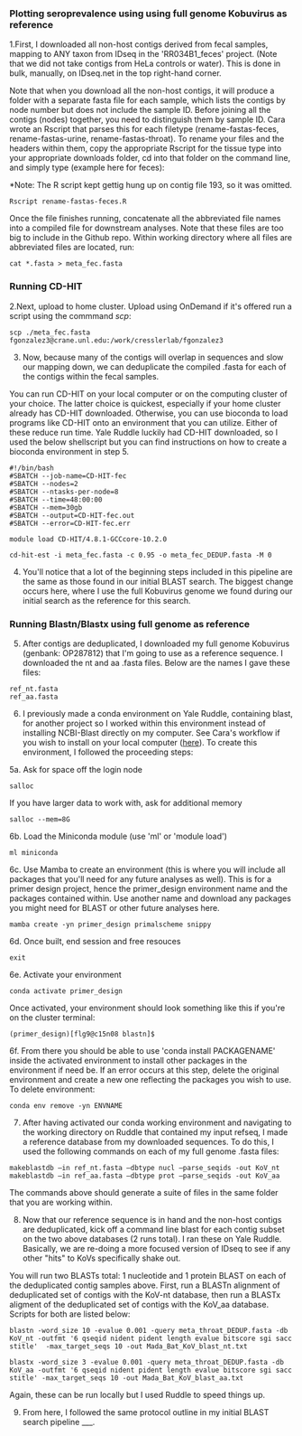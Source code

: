 ### Plotting seroprevalence using using full genome Kobuvirus as reference

1.First, I downloaded all non-host contigs derived from fecal samples, mapping to ANY taxon from IDseq in the 'RR034B1_feces' project. (Note that we did not take contigs from HeLa controls or water). This is done in bulk, manually, on IDseq.net in the top right-hand corner. 

Note that when you download all the non-host contigs, it will produce a folder with a separate fasta file for each sample, which lists the contigs by node number but does not include the sample ID. Before joining all the contigs (nodes) together, you need to distinguish them by sample ID. Cara wrote an Rscript that parses this for each filetype (rename-fastas-feces, rename-fastas-urine, rename-fastas-throat). To rename your files and the headers within them, copy the appropriate Rscript for the tissue type into your appropriate downloads folder, cd into that folder on the command line, and simply type (example here for feces):

*Note: The R script kept gettig hung up on contig file 193, so it was omitted. 

```
Rscript rename-fastas-feces.R
```

Once the file finishes running, concatenate all the abbreviated file names into a compiled file for downstream analyses. Note that these files are too big to include in the Github repo. Within working directory where all files are abbreviated files are located, run:

```
cat *.fasta > meta_fec.fasta
```

### Running CD-HIT

2.Next, upload to home cluster. Upload using OnDemand if it's offered run a script using the commmand _scp_: 

```
scp ./meta_fec.fasta fgonzalez3@crane.unl.edu:/work/cresslerlab/fgonzalez3
```

3. Now, because many of the contigs will overlap in sequences and slow our mapping down, we can deduplicate the compiled .fasta for each of the contigs within the fecal samples. 

You can run CD-HIT on your local computer or on the computing cluster of your choice. The latter choice is quickest, especially if your home cluster already has CD-HIT downloaded. Otherwise, you can use bioconda to load programs like CD-HIT onto an environment that you can utilize. Either of these reduce run time. Yale Ruddle luckily had CD-HIT downloaded, so I used the below shellscript but you can find instructions on how to create a bioconda environment in step 5.  

```
#!/bin/bash
#SBATCH --job-name=CD-HIT-fec
#SBATCH --nodes=2
#SBATCH --ntasks-per-node=8
#SBATCH --time=48:00:00
#SBATCH --mem=30gb
#SBATCH --output=CD-HIT-fec.out
#SBATCH --error=CD-HIT-fec.err

module load CD-HIT/4.8.1-GCCcore-10.2.0

cd-hit-est -i meta_fec.fasta -c 0.95 -o meta_fec_DEDUP.fasta -M 0
```

4. You'll notice that a lot of the beginning steps included in this pipeline are the same as those found in our initial BLAST search. The biggest change occurs here, where I use the full Kobuvirus genome we found during our initial search as the reference for this search. 

### Running Blastn/Blastx using full genome as reference

5. After contigs are deduplicated, I downloaded my full genome Kobuvirus (genbank: OP287812) that I'm going to use as a reference sequence. I downloaded the nt and aa .fasta files. Below are the names I gave these files:

```
ref_nt.fasta 
ref_aa.fasta
```

6. I previously made a conda environment on Yale Ruddle, containing blast, for another project so I worked within this environment instead of installing NCBI-Blast directly on my computer. See Cara's workflow if you wish to install on your local computer ([here](https://github.com/brooklabteam/Mada-Bat-CoV/blob/main/contig-blast-directions.md)). To create this environment, I followed the proceeding steps: 

5a. Ask for space off the login node 

```
salloc
```

If you have larger data to work with, ask for additional memory

```
salloc --mem=8G
```

6b. Load the Miniconda module (use 'ml' or 'module load')

```
ml miniconda
```

6c. Use Mamba to create an environment (this is where you will include all packages that you'll need for any future analyses as well). This is for a primer design project, hence the primer_design environment name and the packages contained within. Use another name and download any packages you might need for BLAST or other future analyses here. 

```
mamba create -yn primer_design primalscheme snippy
```

6d. Once built, end session and free resouces 

```
exit
```

6e. Activate your environment

```
conda activate primer_design
```

Once activated, your environment should look something like this if you're on the cluster terminal:

```
(primer_design)[flg9@c15n08 blastn]$
```

6f. From there you should be able to use 'conda install PACKAGENAME' inside the activated environment to install other packages in the environment if need be. If an error occurs at this step, delete the original environment and create a new one reflecting the packages you wish to use. To delete environment:

```
conda env remove -yn ENVNAME
```

7. After having activated our conda working environment and navigating to the working directory on Ruddle that contained my input refseq, I made a reference database from my downloaded sequences. To do this, I used the following commands on each of my full genome .fasta files:

```
makeblastdb –in ref_nt.fasta –dbtype nucl –parse_seqids -out KoV_nt
makeblastdb –in ref_aa.fasta –dbtype prot –parse_seqids -out KoV_aa
```

The commands above should generate a suite of files in the same folder that you are working within. 

8. Now that our reference sequence is in hand and the non-host contigs are deduplicated, kick off a command line blast for each contig subset on the two above databases (2 runs total). I ran these on Yale Ruddle. Basically, we are re-doing a more focused version of IDseq to see if any other "hits" to KoVs specifically shake out. 

You will run two BLASTs total: 1 nucleotide and 1 protein BLAST on each of the deduplicated contig samples above. First, run a BLASTn alignment of deduplicated set of contigs with the KoV-nt database, then run a BLASTx aligment of the deduplicated set of contigs with the KoV_aa database. Scripts for both are listed below:

```
blastn -word_size 10 -evalue 0.001 -query meta_throat_DEDUP.fasta -db KoV_nt -outfmt '6 qseqid nident pident length evalue bitscore sgi sacc stitle'  -max_target_seqs 10 -out Mada_Bat_KoV_blast_nt.txt

blastx -word_size 3 -evalue 0.001 -query meta_throat_DEDUP.fasta -db KoV_aa -outfmt '6 qseqid nident pident length evalue bitscore sgi sacc stitle' -max_target_seqs 10 -out Mada_Bat_KoV_blast_aa.txt
```
Again, these can be run locally but I used Ruddle to speed things up. 

9. From here, I followed the same protocol outline in my initial BLAST search pipeline ___. 

